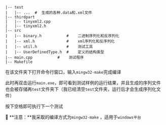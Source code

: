 
```shell
|-- test
|   |-- ...  #	生成的各种.data和.xml文件
|-- thirdpart
|   |-- tinyxml2.cpp
|   |-- tinyxml2.h
|-- src
|   |-- binary.h		   #	二进制序列化和反序列化
|   |-- xml.h			   #	xml序列化和反序列化
|   |-- util.h			   #	测试工具
|   |-- UserDefinedType.h  #	定义的结构类型
|-- main.cpp		   #	测试程序
|-- Makefile
```

在该文件夹下打开命令行窗口，输入`mingw32-make`完成编译

此时再双击运行`main.exe`，即可看到测试样例的运行结果，并且生成的序列文件也会被存储再`test`文件夹下（我已经清空`test`文件夹，运行后才会生成序列化文件）

按下空格即可执行下一个测试

:round_pushpin:  **注意：**我采取的编译方式为`mingw32-make` ，适用于`windows平台`

